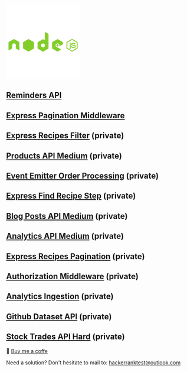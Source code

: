 <div>
  <img src="https://github.com/devicons/devicon/blob/master/icons/nodejs/nodejs-plain-wordmark.svg" title="Nodejs" alt="Nodejs" width="200" height="200"/>
</div>

## [Reminders API](https://github.com/hackerrank-test/hackerrank-nodejs-reminders-api)

## [Express Pagination Middleware](https://github.com/hackerrank-test/hackerrank-nodejs-pagination-middleware)

## [Express Recipes Filter](https://github.com/hackerrank-test/hackerrank-nodejs-recipes-filter) (private)

## [Products API Medium](https://github.com/hackerrank-test/hackerrank-nodejs-products-api-medium) (private)

## [Event Emitter Order Processing](https://github.com/hackerrank-test/hackerrank-nodejs-order-processing) (private)

## [Express Find Recipe Step](https://github.com/hackerrank-test/hackerrank-nodejs-find-recipe-step) (private)

## [Blog Posts API Medium](https://github.com/hackerrank-test/hackerrank-nodejs-blog-posts-api-medium) (private)

## [Analytics API Medium](https://github.com/hackerrank-test/hackerrank-nodejs-analytics-api-medium) (private)

## [Express Recipes Pagination](https://github.com/hackerrank-test/hackerrank-nodejs-recipes-pagination) (private)

## [Authorization Middleware](https://github.com/hackerrank-test/hackerrank-nodejs-authorization-middleware) (private)

## [Analytics Ingestion](https://github.com/hackerrank-test/hackerrank-nodejs-analytics-ingestion) (private)

## [Github Dataset API](https://github.com/hackerrank-test/hackerrank-nodejs-github-dataset-api) (private)

## [Stock Trades API Hard](https://github.com/hackerrank-test/hackerrank-nodejs-stock-trades-api-hard) (private)

🙏 [Buy me a coffe](https://github.com/hackerrank-test/buymeacoffee)

Need a solution? Don't hesitate to mail to: [hackerranktest@outlook.com](mailto:hackerranktest@outlook.com)
